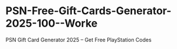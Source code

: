 # PSN-Free-Gift-Cards-Generator-2025-100--Worke
PSN Gift Card Generator 2025 – Get Free PlayStation Codes
